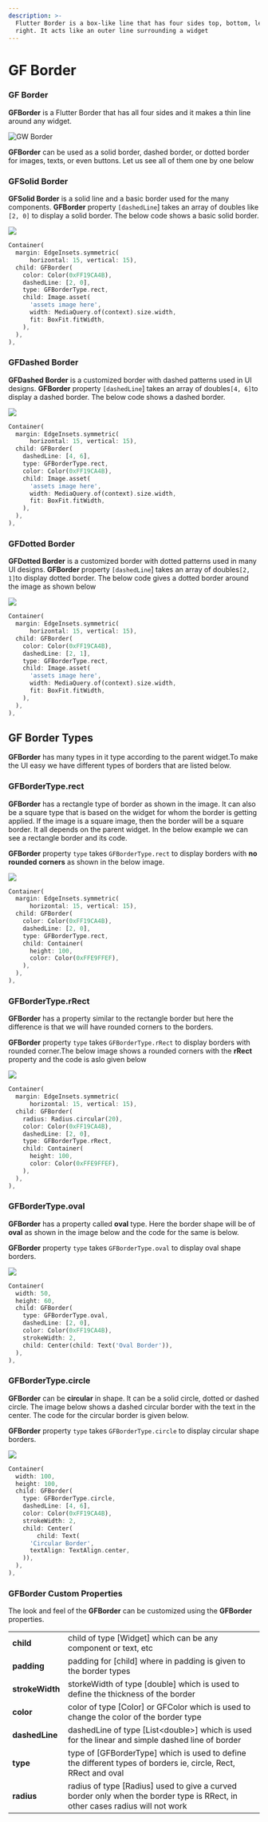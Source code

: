 ```yaml
---
description: >-
  Flutter Border is a box-like line that has four sides top, bottom, left, and
  right. It acts like an outer line surrounding a widget
---
```


# GF Border

### GF Border

**GFBorder** is a Flutter Border that has all four sides and it makes a thin line around any widget. 

![GW Border](https://ik.imagekit.io/ionicfirebaseapp/getwidget/docs/tr:w-800,f-auto/GW-Borders_docs_banner_JIomXoiPKpc.png)

**GFBorder** can be used as a solid border, dashed border, or dotted border for images, texts, or even buttons. Let us see all of them one by one below

### GFSolid Border

**GFSolid Border** is a solid line and a  basic border used for the many components. **GFBorder** property `[dashedLine`\] takes an array of doubles like  `[2, 0]` to display a solid border. The below code shows a basic solid border.

![](https://ik.imagekit.io/ionicfirebaseapp/getwidget/docs/tr:w-800,f-auto/solid_border_3x_yCU-0SBxv.png)

```dart
Container(
  margin: EdgeInsets.symmetric(
      horizontal: 15, vertical: 15),
  child: GFBorder(
    color: Color(0xFF19CA4B),
    dashedLine: [2, 0],
    type: GFBorderType.rect,
    child: Image.asset(
      'assets image here',
      width: MediaQuery.of(context).size.width,
      fit: BoxFit.fitWidth,
    ),
  ),
),
```

### GFDashed Border

**GFDashed Border** is a customized border with dashed patterns used in UI designs. **GFBorder** property `[dashedLine`\] takes an array of doubles`[4, 6]`to display a dashed border. The below code shows a dashed border.

![](https://ik.imagekit.io/ionicfirebaseapp/getwidget/docs/tr:w-800,f-auto/dashed_border_3x_DQyNt2Emrew.png)

```dart
Container(
  margin: EdgeInsets.symmetric(
      horizontal: 15, vertical: 15),
  child: GFBorder(
    dashedLine: [4, 6],
    type: GFBorderType.rect,
    color: Color(0xFF19CA4B),
    child: Image.asset(
      'assets image here',
      width: MediaQuery.of(context).size.width,
      fit: BoxFit.fitWidth,
    ),
  ),
),
```

### GFDotted Border

**GFDotted Border** is a customized border with dotted patterns used in many UI designs. **GFBorder** property `[dashedLine`\] takes an array of doubles`[2, 1]`to display dotted border. The below code gives a dotted border around the image as shown below

![](https://ik.imagekit.io/ionicfirebaseapp/getwidget/docs/tr:w-800,f-auto/Dotted_border_3x_bVhWMc5Nv.png)

```dart
Container(
  margin: EdgeInsets.symmetric(
      horizontal: 15, vertical: 15),
  child: GFBorder(
    color: Color(0xFF19CA4B),
    dashedLine: [2, 1],
    type: GFBorderType.rect,
    child: Image.asset(
      'assets image here',
      width: MediaQuery.of(context).size.width,
      fit: BoxFit.fitWidth,
    ),
  ),
),
```

## GF Border Types

**GFBorder** has many types in it type according to the parent widget.To make the UI easy we have different types of borders that are listed below.

### GFBorderType.rect

**GFBorder** has a rectangle type of border as shown in the image. It can also be a square type that is based on the widget for whom the border is getting applied. If the image is a square image, then the border will be a square border. It all depends on the parent widget. In the below example we can see a rectangle border and its code.

**GFBorder** property `type` takes `GFBorderType.rect` to display borders with **no rounded corners** as shown in the below image.

![](https://ik.imagekit.io/ionicfirebaseapp/getwidget/docs/tr:w-800,f-auto/solid_border_vw_8B7kiHo.png)

```dart
Container(
  margin: EdgeInsets.symmetric(
      horizontal: 15, vertical: 15),
  child: GFBorder(
    color: Color(0xFF19CA4B),
    dashedLine: [2, 0],
    type: GFBorderType.rect,
    child: Container(
      height: 100,
      color: Color(0xFFE9FFEF),
    ),
  ),
),
```

### GFBorderType.rRect

**GFBorder** has a property similar to the rectangle border but here the difference is that we will have rounded corners to the borders. 

**GFBorder** property `type` takes `GFBorderType.rRect` to display borders with rounded corner.The below image shows a rounded corners with the **rRect** property and the code is aslo given below

![](https://ik.imagekit.io/ionicfirebaseapp/getwidget/docs/tr:w-800,f-auto/dashed_border_with_radius_4NgBID_ne.png)

```dart
Container(
  margin: EdgeInsets.symmetric(
      horizontal: 15, vertical: 15),
  child: GFBorder(
    radius: Radius.circular(20),
    color: Color(0xFF19CA4B),
    dashedLine: [2, 0],
    type: GFBorderType.rRect,
    child: Container(
      height: 100,
      color: Color(0xFFE9FFEF),
    ),
  ),
),
```

### GFBorderType.oval

**GFBorder** has a property called **oval** type. Here the border shape will be of **oval** as shown in the image below and the code for the same is below.

**GFBorder** property `type` takes `GFBorderType.oval` to display oval shape borders.

![](https://ik.imagekit.io/ionicfirebaseapp/getwidget/docs/tr:w-800,f-auto/circular_border_-_oval-solid_3x_o_S1GuEvf.png)

```dart
Container(
  width: 50,
  height: 60,
  child: GFBorder(
    type: GFBorderType.oval,
    dashedLine: [2, 0],
    color: Color(0xFF19CA4B),
    strokeWidth: 2,
    child: Center(child: Text('Oval Border')),
  ),
),
```

### GFBorderType.circle

**GFBorder** can be **circular** in shape. It can be a solid circle, dotted or dashed circle. The image below shows a dashed circular border with the text in the center. The code for the circular border is given below.

**GFBorder** property `type` takes `GFBorderType.circle` to display circular shape borders.

![](https://ik.imagekit.io/ionicfirebaseapp/getwidget/docs/tr:w-800,f-auto/Dashed_border_-_circle_3x_hoEZqNy-tw.png)

```dart
Container(
  width: 100,
  height: 100,
  child: GFBorder(
    type: GFBorderType.circle,
    dashedLine: [4, 6],
    color: Color(0xFF19CA4B),
    strokeWidth: 2,
    child: Center(
        child: Text(
      'Circular Border',
      textAlign: TextAlign.center,
    )),
  ),
),
```

### GFBorder Custom Properties

The look and feel of the **GFBorder** can be customized using the **GFBorder** properties.

|  |  |
| :--- | :--- |
| **child** | child of  type \[Widget\] which can be any component or text, etc |
| **padding** | padding for \[child\] where in padding is given to the border types |
| **strokeWidth** | storkeWidth of type \[double\] which is used to define the thickness of the border |
| **color** | color of type \[Color\] or GFColor which is used to change the color of the border type |
| **dashedLine** | dashedLine of type \[List&lt;double&gt;\] which is used for the linear and simple dashed line of border |
| **type** | type of \[GFBorderType\] which is used to define the different types of borders ie, circle, Rect, RRect and oval |
| **radius** | radius of type \[Radius\] used to give a curved border only when the border type is RRect, in other cases radius will not work |



